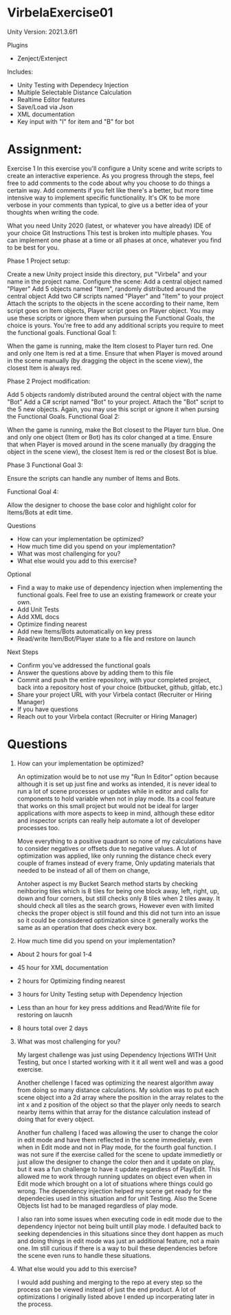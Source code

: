 # VirbelaExercise01



Unity Version: 2021.3.6f1

Plugins
  - Zenject/Extenject
  
Includes:
  - Unity Testing with Dependecy Injection
  - Multiple Selectable Distance Calculation
  - Realtime Editor features
  - Save/Load via Json
  - XML documentation 
  - Key input with "I" for item and "B" for bot

# Assignment:


Exercise 1
In this exercise you'll configure a Unity scene and write scripts to create an interactive experience. As you progress through the steps, feel free to add comments to the code about why you choose to do things a certain way. Add comments if you felt like there's a better, but more time intensive way to implement specific functionality. It's OK to be more verbose in your comments than typical, to give us a better idea of your thoughts when writing the code.

What you need
Unity 2020 (latest, or whatever you have already)
IDE of your choice
Git
Instructions
This test is broken into multiple phases. You can implement one phase at a time or all phases at once, whatever you find to be best for you.

Phase 1
Project setup:

Create a new Unity project inside this directory, put "Virbela" and your name in the project name.
Configure the scene:
Add a central object named "Player"
Add 5 objects named "Item", randomly distributed around the central object
Add two C# scripts named "Player" and "Item" to your project
Attach the scripts to the objects in the scene according to their name, Item script goes on Item objects, Player script goes on Player object.
You may use these scripts or ignore them when pursuing the Functional Goals, the choice is yours. You're free to add any additional scripts you require to meet the functional goals.
Functional Goal 1:

When the game is running, make the Item closest to Player turn red. One and only one Item is red at a time. Ensure that when Player is moved around in the scene manually (by dragging the object in the scene view), the closest Item is always red.

Phase 2
Project modification:

Add 5 objects randomly distributed around the central object with the name "Bot"
Add a C# script named "Bot" to your project.
Attach the "Bot" script to the 5 new objects.
Again, you may use this script or ignore it when pursing the Functional Goals.
Functional Goal 2:

When the game is running, make the Bot closest to the Player turn blue. One and only one object (Item or Bot) has its color changed at a time. Ensure that when Player is moved around in the scene manually (by dragging the object in the scene view), the closest Item is red or the closest Bot is blue.

Phase 3
Functional Goal 3:

Ensure the scripts can handle any number of Items and Bots.

Functional Goal 4:

Allow the designer to choose the base color and highlight color for Items/Bots at edit time.

Questions
- How can your implementation be optimized?
- How much time did you spend on your implementation?
- What was most challenging for you?
- What else would you add to this exercise?

Optional
- Find a way to make use of dependency injection when implementing the functional goals. Feel free to use an existing framework or create your own.
- Add Unit Tests
- Add XML docs
- Optimize finding nearest
- Add new Items/Bots automatically on key press
- Read/write Item/Bot/Player state to a file and restore on launch

Next Steps
- Confirm you've addressed the functional goals
- Answer the questions above by adding them to this file
- Commit and push the entire repository, with your completed project, back into a repository host of your choice (bitbucket, github, gitlab, etc.)
- Share your project URL with your Virbela contact (Recruiter or Hiring Manager)
- If you have questions
- Reach out to your Virbela contact (Recruiter or Hiring Manager)





# Questions


1. How can your implementation be optimized?

	An optimization would be to not use my "Run In Editor" option because although it is set up just fine and works as intended, it is never ideal to run a lot of scene processes or updates while in editor and calls for components to hold variable when not in play mode. Its a cool feature that works on this small project but would not be ideal for larger applications with more aspects to keep in mind, although these editor and inspector scripts can really help automate a lot of developer processes too. 
	
	Move everything to a positive quadrant so none of my calculations have to consider negatives or offsets due to negative values.
	A lot of optimization was applied, like only running the distance check every couple of frames instead of every frame, Only updating materials that needed to be instead of all of them on change, 
	
	Antoher aspect is my Bucket Search method starts by checking neihboring tiles which is 8 tiles for being one block away, left, right, up, down and four corners, but still checks only 8 tiles when 2 tiles away. It should check all tiles as the search grows, However even with limited checks the proper object is still found and this did not turn into an issue so it could be consisdered optimization since it generally works the same as an operation that does check every box.

2. How much time did you spend on your implementation?

- About 2 hours for goal 1-4
- 45 hour for XML documentation
- 2 hours for Optimizing finding nearest
- 3 hours for Unity Testing setup with Dependency Injection
- Less than an hour for key press additions and Read/Write file for restoring on laucnh

- 8 hours total over 2 days


3. What was most challenging for you?

	My largest challenge was just using Dependency Injections WITH Unit Testing, but once I started working with it it all went well and was a good exercise.

	Another chellenge I faced was optimizing the nearest algorithm away from doing so many distance calculations. My solution was to put each scene object into a 2d array where the position in the array relates to the int x and z position of the object so that the player only needs to search nearby items within that array for the distance calculation instead of doing that for every object.

	Another fun challeng I faced was allowing the user to change the color in edit mode and have them reflected in the scene immedietaly, even when in Edit mode and not in Play mode, for the fourth goal function. I was not sure if the exercise called for the scene to update immedietly or just allow the designer to change the color then and it update on play, but it was a fun challenge to have it update regardless of Play/Edit. This allowed me to work through running updates on object even when in Edit mode which brought on a lot of situations where things could go wrong. The dependency injection helped my scene get ready for the dependecies used in this situation and for unit Testing. Also the Scene Objects list had to be managed regardless of play mode. 

	I also ran into some issues when executing code in edit mode due to the dependency injector not being built untill play mode. I defaulted back to seeking dependencies in this situations since they dont happen as much and doing things in edit mode was just an additional feature, not a main one. Im still curious if there is a way to buil these dependencies before the scene even runs to handle these situations.
	
	
4. What else would you add to this exercise?

	I would add pushing and merging to the repo at every step so the process can be viewed instead of just the end product. A lot of optimizations I originally listed above I ended up incorperating later in the process.
	
	
